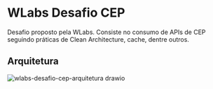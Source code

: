 # WLabs Desafio CEP
Desafio proposto pela WLabs. Consiste no consumo de APIs de CEP seguindo práticas de Clean Architecture, cache, dentre outros.

## Arquitetura
![wlabs-desafio-cep-arquitetura drawio](https://user-images.githubusercontent.com/70535363/229848632-4c18d88c-cd94-4dfb-8cff-25eb7d78f451.jpg)
